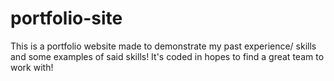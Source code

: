# portfolio-site
This is a portfolio website made to demonstrate my past experience/ skills and some examples of said skills! It's coded in hopes to find a great team to work with!
